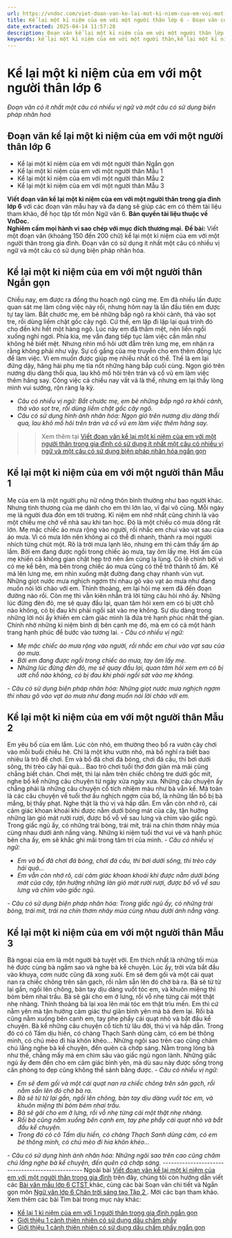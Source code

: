 ```yaml
---
url: https://vndoc.com/viet-doan-van-ke-lai-mot-ki-niem-cua-em-voi-mot-nguoi-than-trong-gia-dinh-259905
title: Kể lại một kỉ niệm của em với một người thân lớp 6 - Đoạn văn có ít nhất một câu có nhiều vị ngữ và một câu có sử dụng biện pháp nhân hoá - VnDoc.com
date_extracted: 2025-04-14 11:57:28
description: Đoạn văn kể lại một kỉ niệm của em với một người thân lớp 6 được biên soạn nhằm giúp các em HS đạt kết quả tốt trong quá trình làm bài tập và học tập môn Ngữ văn lớp 6.
keywords: kể lại một kỉ niệm của em với một người thân,kể lại một kỉ niệm của em với một người thân trong gia đình,kể lại một kỉ niệm của em với một người thân lớp 6,Đoạn văn kể lại một kỉ niệm của em với một người thân,viết đoạn văn kể lại một kỉ niệm của em với một người thân,Viết một đoạn văn kể lại một kỉ niệm của em với một người thân trong gia đình
---
```


# Kể lại một kỉ niệm của em với một người thân lớp 6
 _Đoạn văn có ít nhất một câu có nhiều vị ngữ và một câu có sử dụng biện pháp nhân hoá_
## **Đoạn văn kể lại một kỉ niệm của em với một người thân lớp 6**
  * Kể lại một kỉ niệm của em với một người thân Ngắn gọn
  * Kể lại một kỉ niệm của em với một người thân Mẫu 1
  * Kể lại một kỉ niệm của em với một người thân Mẫu 2
  * Kể lại một kỉ niệm của em với một người thân Mẫu 3

**Viết đoạn văn kể lại một kỉ niệm của em với một người thân trong gia đình lớp 6** với các đoạn văn mẫu hay và đa dạng sẽ giúp các em có thêm tài liệu tham khảo, để học tập tốt môn Ngữ văn 6.
**Bản quyền tài liệu thuộc về VnDoc.  
Nghiêm cấm mọi hành vi sao chép với mục đích thương mại.**
**Đề bài:** Viết một đoạn văn \(khoảng 150 đến 200 chữ\) kể lại một kỉ niệm của em với một người thân trong gia đình. Đoạn văn có sử dụng ít nhất một câu có nhiều vị ngữ và một câu có sử dụng biện pháp nhân hóa.
## **Kể lại một kỉ niệm của em với một người thân Ngắn gọn**
Chiều nay, em được ra đồng thu hoạch ngô cùng mẹ. Em đã nhiều lần được quan sát mẹ làm công việc này rồi, nhưng hôm nay là lần đầu tiên em được tự tay làm. Bắt chước mẹ, em bẻ những bắp ngô ra khỏi cành, thả vào sọt tre, rồi dùng liềm chặt gốc cây ngô. Cứ thế, em lặp đi lặp lại quá trình đó cho đến khi hết một hàng ngô. Lúc này em đã thấm mệt, nên liền ngồi xuống nghỉ ngơi. Phía kia, mẹ vẫn đang tiếp tục làm việc cần mẫn như không hề biết mệt. Nhưng nhìn mồ hôi ướt đẫm trên lưng mẹ, em nhận ra rằng không phải như vậy. Sự cố gắng của mẹ truyền cho em thêm động lực để làm việc. Vì em muốn được giúp mẹ nhiều nhất có thể. Thế là em lại đứng dậy, hăng hái phụ mẹ tỉa nốt những hàng bắp cuối cùng. Ngọn gió trên nương dịu dàng thổi qua, lau khô mồ hôi trên trán và cổ vũ em làm việc thêm hăng say. Công việc cả chiều nay vất vả là thế, nhưng em lại thấy lòng mình vui sướng, rộn ràng lạ kỳ.
  * _Câu có nhiều vị ngữ: Bắt chước mẹ, em bẻ những bắp ngô ra khỏi cành, thả vào sọt tre, rồi dùng liềm chặt gốc cây ngô._
  * _Câu có sử dụng hình ảnh nhân hóa: Ngọn gió trên nương dịu dàng thổi qua, lau khô mồ hôi trên trán và cổ vũ em làm việc thêm hăng say._

>> Xem thêm tại [Viết đoạn văn kể lại một kỉ niệm của em với một người thân trong gia đình có sử dụng ít nhất một câu có nhiều vị ngữ và một câu có sử dụng biện pháp nhân hóa ngắn gọn](<https://vndoc.com/doan-van-ke-lai-mot-ki-niem-cua-em-voi-mot-nguoi-than-trong-gia-dinh-ngan-gon-259906>)
## **Kể lại một kỉ niệm của em với một người thân Mẫu 1**
Mẹ của em là một người phụ nữ nông thôn bình thường như bao người khác. Nhưng tình thương của mẹ dành cho em thì lớn lao, vĩ đại vô cùng. Mỗi ngày mẹ lả người đưa đón em tới trường. Kỉ niệm em nhớ nhất cũng chính là vào một chiều mẹ chở về nhà sau khi tan học. Đó là một chiều có mưa dông rất lớn. Mẹ mặc chiếc áo mưa rộng vào người, rồi nhắc em chui vào vạt sau của áo mưa. Vì có mưa lớn nên không ai có thể đi nhanh, thành ra mọi người nhích từng chút một. Rõ là trời mưa lạnh lẽo, nhưng em thì cảm thấy ấm áp lắm. Bởi em đang được ngồi trong chiếc áo mưa, tay ôm lấy mẹ. Hơi ấm của mẹ khiến cả không gian chật hẹp trở nên ấm cúng lạ lùng. Có lẽ chính bởi vì có mẹ kề bên, mà bên trong chiếc áo mưa cũng có thể trở thành tổ ấm. Kề má lên lưng mẹ, em nhìn xuống mặt đường đang chạy nhanh vùn vụt. Những giọt nước mưa nghịch ngợm thi nhau gõ vào vạt áo mưa như đang muốn nói lời chào với em. Thỉnh thoảng, em lại hỏi mẹ xem đã đến đoạn đường nào rồi. Còn mẹ thì vẫn kiên nhẫn trả lời từng câu hỏi nhỏ ấy. Những lúc đừng đèn đỏ, mẹ sẽ quay đầu lại, quan tâm hỏi xem em có bị ướt chỗ nào không, có bị đau khi phải ngồi sát vào mẹ không. Sự dịu dàng trong những lời nói ấy khiến em cảm giác mình là đứa trẻ hạnh phúc nhất thế gian. Chính nhờ những kỉ niệm bình dị bên cạnh mẹ đó, mà em có cả một hành trang hạnh phúc để bước vào tương lai.
_\- Câu có nhiều vị ngữ:_
  * _Mẹ mặc chiếc áo mưa rộng vào người, rồi nhắc em chui vào vạt sau của áo mưa._
  * _Bởi em đang được ngồi trong chiếc áo mưa, tay ôm lấy mẹ._
  * _Những lúc đừng đèn đỏ, mẹ sẽ quay đầu lại, quan tâm hỏi xem em có bị ướt chỗ nào không, có bị đau khi phải ngồi sát vào mẹ không._

_\- Câu có sử dụng biện pháp nhân hóa: Những giọt nước mưa nghịch ngợm thi nhau gõ vào vạt áo mưa như đang muốn nói lời chào với em._
## **Kể lại một kỉ niệm của em với một người thân Mẫu 2**
Em yêu bố của em lắm. Lúc còn nhỏ, em thường theo bố ra vườn cây chơi vào mỗi buổi chiều hè. Chỉ là một khu vườn nhỏ, mà bố nghĩ ra biết bao nhiêu là trò để chơi. Em và bố đã chơi đá bóng, chơi đá cầu, thi bơi dưới sông, thi trèo cây hái quả… Bao trò chơi tuổi thơ đơn giản mà mãi cũng chẳng biết chán. Chơi mệt, thì lại nằm trên chiếc chõng tre dưới gốc mít, nghe bố kể những câu chuyện từ ngày xửa ngày xưa. Những câu chuyện ấy chẳng phải là những câu chuyện cổ tích nhiệm màu như bà vẫn kể. Mà toàn là các câu chuyện về tuổi thơ ấu nghịch ngợm của bố, là những lần bố bị bà mắng, bị thầy phạt. Nghe thật là thú vị và hấp dẫn. Em vẫn còn nhớ rõ, cái cảm giác khoan khoái khi được nằm dưới bóng mát của cây, tận hưởng những làn gió mát rười rượi, được bố vỗ về sau lưng và chìm vào giấc ngủ. Trong giấc ngủ ấy, có những trái bòng, trái mít, trái na chín thơm nhảy múa cùng nhau dưới ánh nắng vàng. Những kỉ niệm tuổi thơ vui vẻ và hạnh phúc bên cha ấy, em sẽ khắc ghi mãi trong tâm trí của mình.
_\- Câu có nhiều vị ngữ:_
  * _Em và bố đã chơi đá bóng, chơi đá cầu, thi bơi dưới sông, thi trèo cây hái quả…_
  *  _Em vẫn còn nhớ rõ, cái cảm giác khoan khoái khi được nằm dưới bóng mát của cây, tận hưởng những làn gió mát rười rượi, được bố vỗ về sau lưng và chìm vào giấc ngủ._

_\- Câu có sử dụng biện pháp nhân hóa: Trong giấc ngủ ấy, có những trái bòng, trái mít, trái na chín thơm nhảy múa cùng nhau dưới ánh nắng vàng._
## **Kể lại một kỉ niệm của em với một người thân Mẫu 3**
Bà ngoại của em là một người bà tuyệt vời. Em thích nhất là những tối mùa hè được cùng bà ngắm sao và nghe bà kể chuyện. Lúc ấy, trời vừa bắt đầu vào khuya, cơm nước cũng đã xong xuôi. Em sẽ đem gối và một cái quạt nan ra chiếc chõng trên sân gạch, rồi nằm sẵn lên đó chờ bà ra. Bà sẽ từ từ lại gần, ngồi lên chõng, bàn tay dịu dàng vuốt tóc em, và khuôn miệng thì bỏm bẻm nhai trầu. Bà sẽ gãi cho em ở lưng, rồi vỗ nhẹ từng cái một thật nhẹ nhàng. Thỉnh thoảng bà lại xoa lên mái tóc em thật trìu mến. Em thì cứ nằm yên mà tận hưởng cảm giác thư giãn bình yên mà bà đem lại. Rồi bà cũng nằm xuống bên cạnh em, tay phe phẩy cái quạt nhỏ và bắt đầu kể chuyện. Bà kể những câu chuyện cổ tích từ lâu đời, thú vị và hấp dẫn. Trong đó có cô Tấm dịu hiền, có chàng Thạch Sanh dũng cảm, có em bé thông minh, có chú mèo đi hia khôn khéo… Những ngôi sao trên cao cũng chăm chú lắng nghe bà kể chuyện, đến quên cả chớp sáng. Nằm trong lòng bà như thế, chẳng mấy mà em chìm sâu vào giấc ngủ ngon lành. Những giấc ngủ ấy đem đến cho em cảm giác bình yên, mà dù sau này được sống trong căn phòng to đẹp cũng không thể sánh bằng được.
_\- Câu có nhiều vị ngữ:_
  * _Em sẽ đem gối và một cái quạt nan ra chiếc chõng trên sân gạch, rồi nằm sẵn lên đó chờ bà ra._
  * _Bà sẽ từ từ lại gần, ngồi lên chõng, bàn tay dịu dàng vuốt tóc em, và khuôn miệng thì bỏm bẻm nhai trầu._
  * _Bà sẽ gãi cho em ở lưng, rồi vỗ nhẹ từng cái một thật nhẹ nhàng._
  * _Rồi bà cũng nằm xuống bên cạnh em, tay phe phẩy cái quạt nhỏ và bắt đầu kể chuyện._
  * _Trong đó có cô Tấm dịu hiền, có chàng Thạch Sanh dũng cảm, có em bé thông minh, có chú mèo đi hia khôn khéo…_

 _\- Câu có sử dụng hình ảnh nhân hóa: Những ngôi sao trên cao cũng chăm chú lắng nghe bà kể chuyện, đến quên cả chớp sáng._
\-------------------------------------------------
Ngoài bài [Viết đoạn văn kể lại một kỉ niệm của em với một người thân trong gia đình](<https://vndoc.com/viet-doan-van-ke-lai-mot-ki-niem-cua-em-voi-mot-nguoi-than-trong-gia-dinh-259905>) trên đây, chúng tôi còn hướng dẫn viết các [ Bài văn mẫu lớp 6 CTST ](<https://vndoc.com/van-mau-lop-6-sach-ctst>) khác, cùng các bài Soạn văn chi tiết và Ngắn gọn môn [ Ngữ văn lớp 6 Chân trời sáng tạo Tập 2 ](<https://vndoc.com/ngu-van-6-sach-chan-troi-sang-tao-tap2>) . Mời các bạn tham khảo.
Xem thêm các bài Tìm bài trong mục này khác:
  * [Kể lại 1 kỉ niệm của em với 1 người thân trong gia đình ngắn gọn](</doan-van-ke-lai-mot-ki-niem-cua-em-voi-mot-nguoi-than-trong-gia-dinh-ngan-gon-259906>)
  * [Giới thiệu 1 cảnh thiên nhiên có sử dụng dấu chấm phẩy](</doan-van-gioi-thieu-ve-mot-canh-thien-nhien-co-su-dung-dau-cham-phay-260940>)
  * [Giới thiệu 1 cảnh thiên nhiên có sử dụng dấu chấm phẩy ngắn gọn](</doan-van-gioi-thieu-ve-mot-canh-thien-nhien-co-su-dung-dau-cham-phay-ngan-gon-260938>)

